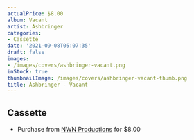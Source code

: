 ```yaml
---
actualPrice: $8.00
album: Vacant
artist: Ashbringer
categories:
- Cassette
date: '2021-09-08T05:07:35'
draft: false
images:
- /images/covers/ashbringer-vacant.png
inStock: true
thumbnailImage: /images/covers/ashbringer-vacant-thumb.png
title: Ashbringer - Vacant
---
```


## Cassette
* Purchase from [NWN Productions](http://shop.nwnprod.com/index.php?route=product/product&path=73&product_id=17380&sort=pd.name&order=ASC) for $8.00
